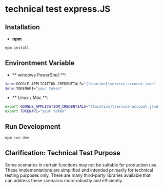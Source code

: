 # technical test express.JS

## Installation

- **npm**
```bash
npm install
```

## Environtment Variable

- ** windows PowerShell **:
```bash
$env:GOOGLE_APPLICATION_CREDENTIALS="{location}\service-account.json"
$env:TOKENAPI="your token"
```

- ** Linux / Mac **:
```bash
export GOOGLE_APPLICATION_CREDENTIALS="{location}\service-account.json"
export TOKENAPI="your token"
```

## Run Development

```bash
npm run dev
```

## Clarification: Technical Test Purpose

Some scenarios in certain functions may not be suitable for production use. These implementations are simplified and intended primarily for technical testing purposes only. There are many third-party libraries available that can address these scenarios more robustly and efficiently.